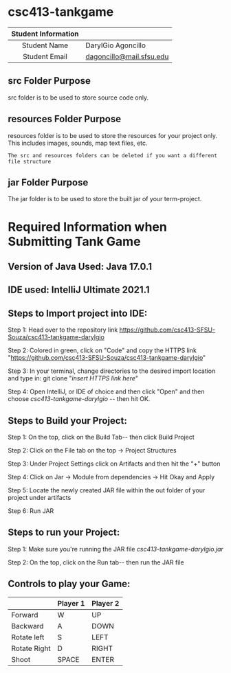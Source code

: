 # csc413-tankgame


| Student Information |                |
|:-------------------:|----------------|
|  Student Name       |   DarylGio Agoncillo    |
|  Student Email      |   dagoncillo@mail.sfsu.edu   |

## src Folder Purpose 
src folder is to be used to store source code only.

## resources Folder Purpose 
resources folder is to be used to store the resources for your project only. This includes images, sounds, map text files, etc.

`The src and resources folders can be deleted if you want a different file structure`

## jar Folder Purpose 
The jar folder is to be used to store the built jar of your term-project.


# Required Information when Submitting Tank Game

## Version of Java Used: Java 17.0.1

## IDE used: IntelliJ Ultimate 2021.1

## Steps to Import project into IDE:
Step 1: Head over to the repository link https://github.com/csc413-SFSU-Souza/csc413-tankgame-darylgio

Step 2: Colored in green, click on "Code" and copy the HTTPS link "https://github.com/csc413-SFSU-Souza/csc413-tankgame-darylgio"

Step 3: In your terminal, change directories to the desired import location and type in: git clone "*insert HTTPS link here*"

Step 4: Open IntelliJ, or IDE of choice and then click "Open" and then choose *csc413-tankgame-darylgio* -- then hit OK.

## Steps to Build your Project:
Step 1: On the top, click on the Build Tab-- then click Build Project

Step 2: Click on the File tab on the top -> Project Structures

Step 3: Under Project Settings click on Artifacts and then hit the "+" button

Step 4: Click on Jar -> Module from dependencies -> Hit Okay and Apply

Step 5: Locate the newly created JAR file within the out folder of your project under artifacts

Step 6: Run JAR
 
## Steps to run your Project:
Step 1: Make sure you're running the JAR file *csc413-tankgame-darylgio.jar*

Step 2: On the top, click on the Run tab-- then run the JAR file

## Controls to play your Game:

|               | Player 1 | Player 2 |
|---------------|----------|----------|
|  Forward      |    W     |    UP    |
|  Backward     |    A     |   DOWN   |
|  Rotate left  |    S     |   LEFT   |
|  Rotate Right |    D     |   RIGHT  |
|  Shoot        |  SPACE   |   ENTER  |

<!-- you may add more controls if you need to. -->
